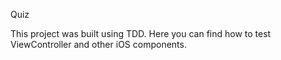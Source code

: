 Quiz

This project was built using TDD. Here you can find how to test ViewController and other iOS components.
